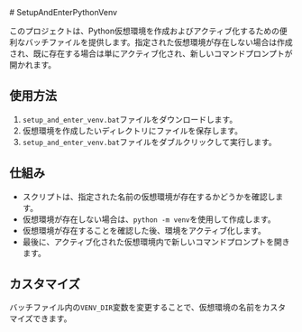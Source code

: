 <edit>
# SetupAndEnterPythonVenv

このプロジェクトは、Python仮想環境を作成およびアクティブ化するための便利なバッチファイルを提供します。指定された仮想環境が存在しない場合は作成され、既に存在する場合は単にアクティブ化され、新しいコマンドプロンプトが開かれます。

## 使用方法

1. `setup_and_enter_venv.bat`ファイルをダウンロードします。
2. 仮想環境を作成したいディレクトリにファイルを保存します。
3. `setup_and_enter_venv.bat`ファイルをダブルクリックして実行します。

## 仕組み

- スクリプトは、指定された名前の仮想環境が存在するかどうかを確認します。
- 仮想環境が存在しない場合は、`python -m venv`を使用して作成します。
- 仮想環境が存在することを確認した後、環境をアクティブ化します。
- 最後に、アクティブ化された仮想環境内で新しいコマンドプロンプトを開きます。

## カスタマイズ

バッチファイル内の`VENV_DIR`変数を変更することで、仮想環境の名前をカスタマイズできます。
